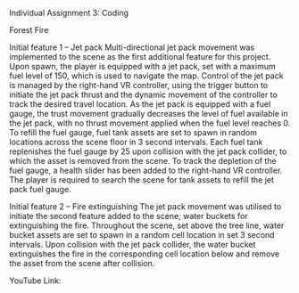 Individual Assignment 3: Coding 

Forest Fire

Initial feature 1 – Jet pack 
Multi-directional jet pack movement was implemented to the scene as the first additional feature for this project. Upon spawn, the player is equipped with a jet pack, set with a maximum fuel level of 150, which is used to navigate the map. Control of the jet pack is managed by the right-hand VR controller, using the trigger button to initiate the jet pack thrust and the dynamic movement of the controller to track the desired travel location. As the jet pack is equipped with a fuel gauge, the trust movement gradually decreases the level of fuel available in the jet pack, with no thrust movement applied when the fuel level reaches 0. 
To refill the fuel gauge, fuel tank assets are set to spawn in random locations across the scene floor in 3 second intervals. Each fuel tank replenishes the fuel gauge by 25 upon collision with the jet pack collider, to which the asset is removed from the scene. To track the depletion of the fuel gauge, a health slider has been added to the right-hand VR controller. The player is required to search the scene for tank assets to refill the jet pack fuel gauge.

Initial feature 2 – Fire extinguishing 
The jet pack movement was utilised to initiate the second feature added to the scene; water buckets for extinguishing the fire. Throughout the scene, set above the tree line, water bucket assets are set to spawn in a random cell location in set 3 second intervals. Upon collision with the jet pack collider, the water bucket extinguishes the fire in the corresponding cell location below and remove the asset from the scene after collision. 

YouTube Link: 
